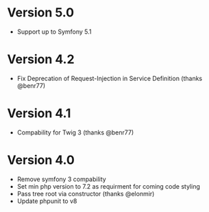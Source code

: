 Version 5.0
===========
* Support up to Symfony 5.1

Version 4.2
===========
* Fix Deprecation of Request-Injection in Service Definition (thanks @benr77)

Version 4.1
===========
* Compability for Twig 3 (thanks @benr77)

Version 4.0
===========
* Remove symfony 3 compability
* Set min php version to 7.2 as requirment for coming code styling
* Pass tree root via constructor (thanks @elonmir)
* Update phpunit to v8

